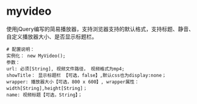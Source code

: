 # myvideo
使用jQuery编写的简易播放器，支持浏览器支持的默认格式，支持标题、静音、自定义播放器大小、是否显示标题栏。

	# 配置说明：
	实例化： new MyVideo();
	参数：
	url: 必须[String], 视频文件路径， 视频格式为mp4;
	showTitle： 显示标题栏 【可选，false】,默认css也为display:none；
	wrapper: 播放器大小【可选，800 x 600】, wrapper属性： width[String],height[String]；
	name: 视频标题【可选，String】；
